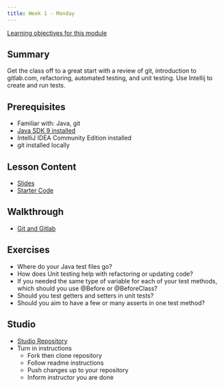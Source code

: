```yaml
---
title: Week 1 - Monday
---
```


[Learning objectives for this module](../../objectives/#monday)

## Summary
Get the class off to a great start with a review of git, introduction to gitlab.com, refactoring, automated testing, and unit testing. Use Intellij to create and run tests.

## Prerequisites
- Familiar with: Java, git
- [Java SDK 9 installed](http://www.oracle.com/technetwork/java/javase/downloads/index.html)
- IntelliJ IDEA Community Edition installed
- git installed locally

## Lesson Content
- [Slides](https://education.launchcode.org/gis-devops-slides/week1/day1.html#1)
- [Starter Code](https://gitlab.com/LaunchCodeTraining/car-unit-tests-starter)

## Walkthrough
- [Git and Gitlab](https://education.launchcode.org/gis-devops/walkthroughs/gitlab)

## Exercises
- Where do your Java test files go?
- How does Unit testing help with refactoring or updating code?
- If you needed the same type of variable for each of your test methods, which should you use @Before or @BeforeClass?
- Should you test getters and setters in unit tests?
- Should you aim to have a few or many asserts in one test method?

## Studio
- [Studio Repository](https://gitlab.com/LaunchCodeTraining/junit-studio)
- Turn in instructions
  - Fork then clone repository
  - Follow readme instructions
  - Push changes up to your repository
  - Inform instructor you are done
